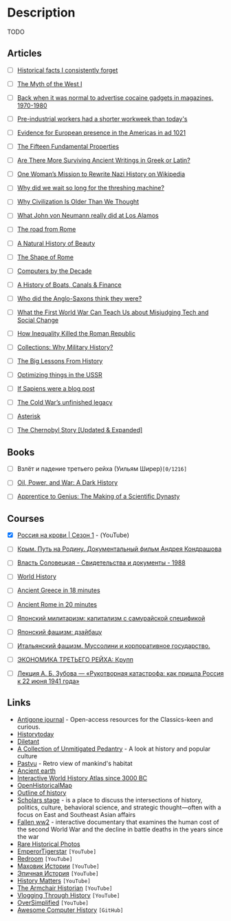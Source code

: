 # Description

TODO

## Articles

- [ ] [Historical facts I consistently forget](https://milan.cvitkovic.net/writing/historical_facts/)
- [ ] [The Myth of the West I](https://clerestory.netlify.app/west/myth-1/)
- [ ] [Back when it was normal to advertise cocaine gadgets in magazines, 1970-1980](https://rarehistoricalphotos.com/cocaine-paraphernalia-ads-1970s/)
- [ ] [Pre-industrial workers had a shorter workweek than today's](https://groups.csail.mit.edu/mac/users/rauch/worktime/hours_workweek.html)
- [ ] [Evidence for European presence in the Americas in ad 1021](https://www.nature.com/articles/s41586-021-03972-8)
- [ ] [The Fifteen Fundamental Properties](https://carcinisation.com/2015/04/01/the-fifteen-fundamental-properties/)
- [ ] [Are There More Surviving Ancient Writings in Greek or Latin?](https://talesoftimesforgotten.com/2021/09/25/are-there-more-surviving-ancient-writings-in-greek-or-latin)
- [ ] [One Woman’s Mission to Rewrite Nazi History on Wikipedia](https://www.wired.com/story/one-womans-mission-to-rewrite-nazi-history-wikipedia/)
- [ ] [Why did we wait so long for the threshing machine?](https://rootsofprogress.org/why-did-we-wait-so-long-for-the-threshing-machine)
- [ ] [Why Civilization Is Older Than We Thought](https://palladiummag.com/2021/05/17/why-civilization-is-older-than-we-thought/)
- [ ] [What John von Neumann really did at Los Alamos](https://3quarksdaily.com/3quarksdaily/2020/10/what-john-von-neumann-really-did-at-los-alamos.html)
- [ ] [The road from Rome](https://aeon.co/essays/how-the-fall-of-the-roman-empire-paved-the-road-to-modernity)
- [ ] [A Natural History of Beauty](https://meltingasphalt.com/a-natural-history-of-beauty/)
- [ ] [The Shape of Rome](https://www.exurbe.com/the-shape-of-rome/)
- [ ] [Computers by the Decade](https://www.charlieharrington.com/computers-by-the-decade)
- [ ] [A History of Boats, Canals & Finance](https://investoramnesia.com/2021/03/28/a-history-of-boats-canals-finance/)
- [ ] [Who did the Anglo-Saxons think they were?](https://archaeology.co.uk/articles/features/who-did-the-anglo-saxons-think-they-were.htm)
- [ ] [What the First World War Can Teach Us about Misjudging Tech and Social Change](https://www.carnegie.org/topics/topic-articles/emerging-global-order/1920-2020-what-the-history-of-world-war-1-can-teach-us-about-misjudging-tech-social-change/)
- [ ] [How Inequality Killed the Roman Republic](https://www.themetasophist.com/notes/how-inequality-killed-the-roman-republic)
- [ ] [Collections: Why Military History?](https://acoup.blog/2020/11/13/collections-why-military-history/)
- [ ] [The Big Lessons From History](https://www.collaborativefund.com/blog/the-big-lessons-from-history/)
- [ ] [Optimizing things in the USSR](https://chris-said.io/2016/05/11/optimizing-things-in-the-ussr/)
- [ ] [If Sapiens were a blog post](https://neilkakkar.com/sapiens.html)
- [ ] [The Cold War’s unfinished legacy](https://www.africasacountry.com/2020/09/the-cold-wars-unfinished-legacy)
- [ ] [Asterisk](https://cormullion.github.io/pages/2020-10-09-asterisk/)
- [ ] [The Chernobyl Story [Updated & Expanded]](https://imgur.com/a/TwY6q)


## Books

- [ ] Взлёт и падение третьего рейха (Уильям Ширер)`[0/1216]`
- [ ] [Oil, Power, and War: A Dark History](https://www.goodreads.com/book/show/42527868)
- [ ] [Apprentice to Genius: The Making of a Scientific Dynasty](https://www.goodreads.com/book/show/532944)


## Courses

- [x] [Россия на крови | Сезон 1](https://youtube.com/playlist?list=PLWGgJHpZrYMqNm0waHyEwIKQAj_qK6DVc) - (YouTube)
- [ ] [Крым. Путь на Родину. Документальный фильм Андрея Кондрашова](https://youtu.be/t42-71RpRgI)
- [ ] [Власть Соловецкая - Свидетельства и документы - 1988](https://youtu.be/DNvYLTvy1jI)
- [ ] [World History](https://youtube.com/playlist?list=PLBDA2E52FB1EF80C9)
- [ ] [Ancient Greece in 18 minutes](https://youtu.be/gFRxmi4uCGo)
- [ ] [Ancient Rome in 20 minutes](https://youtu.be/46ZXl-V4qwY)
- [ ] [Японский милитаризм: капитализм с самурайской спецификой](https://youtu.be/h3pEf8SVNqI)
- [ ] [Японский фашизм: дзайбацу](https://youtu.be/lHnEoU_4JJo)
- [ ] [Итальянский фашизм. Муссолини и корпоративное государство.](https://youtu.be/nddkvl_qqBk)
- [ ] [ЭКОНОМИКА ТРЕТЬЕГО РЕЙХА: Крупп](https://youtu.be/eNPHncu22Bk)
- [ ] [Лекция А. Б. Зубова — «Рукотворная катастрофа: как пришла Россия к 22 июня 1941 года»](https://youtu.be/mJ4PmMbXGeI)


## Links

- [Antigone journal](https://antigonejournal.com/helps/) - Open-access resources for the Classics-keen and curious.
- [Historytoday](https://www.historytoday.com/)
- [Diletant](https://diletant.media/)
- [A Collection of Unmitigated Pedantry](https://acoup.blog/) - A look at history and popular culture
- [Pastvu](https://pastvu.com/) - Retro view of mankind's habitat
- [Ancient earth](https://dinosaurpictures.org/ancient-earth)
- [Interactive World History Atlas since 3000 BC](http://geacron.com/home-en/)
- [OpenHistoricalMap](https://www.openhistoricalmap.org/)
- [Outline of history](https://en.wikipedia.org/wiki/Outline_of_history)
- [Scholars stage](https://scholars-stage.org/) - is a place to discuss the intersections of history, politics, culture, behavioral science, and strategic thought—often with a focus on East and Southeast Asian affairs
- [Fallen ww2](http://www.fallen.io/ww2/) - interactive documentary that examines the human cost of the second World War and the decline in battle deaths in the years since the war
- [Rare Historical Photos](https://rarehistoricalphotos.com/)
- [EmperorTigerstar](https://www.youtube.com/c/EmperorTigerstar) `[YouTube]`
- [Redroom](https://www.youtube.com/user/RedRoomLIMB) `[YouTube]`
- [Маховик Истории](https://www.youtube.com/channel/UCeLixjhQNU6cGTNv_ECaooQ) `[YouTube]`
- [Эпичная История](https://www.youtube.com/c/%D0%AD%D0%BF%D0%B8%D1%87%D0%BD%D0%B0%D1%8F%D0%98%D1%81%D1%82%D0%BE%D1%80%D0%B8%D1%8F/) `[YouTube]`
- [History Matters](https://www.youtube.com/channel/UC22BdTgxefuvUivrjesETjg) `[YouTube]`
- [The Armchair Historian](https://www.youtube.com/c/TheArmchairHistorian/) `[YouTube]`
- [Vlogging Through History](https://www.youtube.com/channel/UCN-p-fxcoKT4Ltg1vPZIxGQ) `[YouTube]`
- [OverSimplified](https://www.youtube.com/c/OverSimplified/) `[YouTube]`
- [Awesome Computer History](https://github.com/watson/awesome-computer-history) `[GitHub]`
